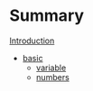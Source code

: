 # Summary

[Introduction](index.md)

- [basic](basic.md)
  - [variable](basic/variable.md)
  - [numbers](basic/numbers.md)